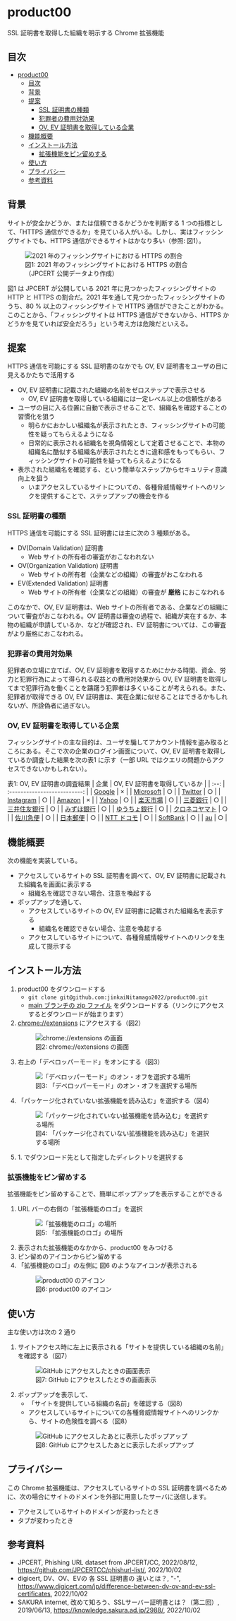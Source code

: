 # product00

SSL 証明書を取得した組織を明示する Chrome 拡張機能

## 目次

- [product00](#product00)
  - [目次](#目次)
  - [背景](#背景)
  - [提案](#提案)
    - [SSL 証明書の種類](#ssl-証明書の種類)
    - [犯罪者の費用対効果](#犯罪者の費用対効果)
    - [OV, EV 証明書を取得している企業](#ov-ev-証明書を取得している企業)
  - [機能概要](#機能概要)
  - [インストール方法](#インストール方法)
    - [拡張機能をピン留めする](#拡張機能をピン留めする)
  - [使い方](#使い方)
  - [プライバシー](#プライバシー)
  - [参考資料](#参考資料)

## 背景

サイトが安全かどうか、または信頼できるかどうかを判断する 1 つの指標として、「HTTPS 通信ができるか」を見ている人がいる。しかし、実はフィッシングサイトでも、HTTPS 通信ができるサイトはかなり多い（参照: 図1）。

<figure>
  <img src="./img/phishing-https-rate-2021.png" alt="2021 年のフィッシングサイトにおける HTTPS の割合">
  <figcaption>図1: 2021 年のフィッシングサイトにおける HTTPS の割合（JPCERT 公開データより作成）</figcaption>
</figure>

図1 は JPCERT が公開している 2021 年に見つかったフィッシングサイトの HTTP と HTTPS の割合だ。2021 年を通して見つかったフィッシングサイトのうち、80 % 以上のフィッシングサイトで HTTPS 通信ができたことがわかる。このことから、「フィッシングサイトは HTTPS 通信ができないから、HTTPS かどうかを見ていれば安全だろう」という考え方は危険だといえる。

## 提案

HTTPS 通信を可能にする SSL 証明書のなかでも OV, EV 証明書をユーザの目に見えるかたちで活用する
- OV, EV 証明書に記載された組織の名前をゼロステップで表示させる
  - OV, EV 証明書を取得している組織には一定レベル以上の信頼性がある
- ユーザの目に入る位置に自動で表示させることで、組織名を確認することの習慣化を狙う
  - 明らかにおかしい組織名が表示されたとき、フィッシングサイトの可能性を疑ってもらえるようになる
  - 日常的に表示される組織名を視角情報として定着させることで、本物の組織名に酷似する組織名が表示されたときに違和感をもってもらい、フィッシングサイトの可能性を疑ってもらえるようになる
- 表示された組織名を確認する、という簡単なステップからセキュリティ意識向上を狙う
  - いまアクセスしているサイトについての、各種脅威情報サイトへのリンクを提供することで、ステップアップの機会を作る

### SSL 証明書の種類

HTTPS 通信を可能にする SSL 証明書には主に次の 3 種類がある。
- DV(Domain Validation) 証明書
  - Web サイトの所有者の審査がおこなわれない
- OV(Organization Validation) 証明書
  - Web サイトの所有者（企業などの組織）の審査がおこなわれる
- EV(Extended Validation) 証明書
  - Web サイトの所有者（企業などの組織）の審査が **厳格** におこなわれる

このなかで、OV, EV 証明書は、Web サイトの所有者である、企業などの組織について審査がおこなわれる。OV 証明書は審査の過程で、組織が実在するか、本物の組織が申請しているか、などが確認され、EV 証明書については、この審査がより厳格におこなわれる。

### 犯罪者の費用対効果

犯罪者の立場に立てば、OV, EV 証明書を取得するためにかかる時間、資金、労力と犯罪行為によって得られる収益との費用対効果から OV, EV 証明書を取得してまで犯罪行為を働くことを躊躇う犯罪者は多くいることが考えられる。また、犯罪者が取得できる OV, EV 証明書は、実在企業に似せることはできるかもしれないが、所詮偽者に過ぎない。

### OV, EV 証明書を取得している企業

フィッシングサイトの主な目的は、ユーザを騙してアカウント情報を盗み取るところにある。そこで次の企業のログイン画面について、OV, EV 証明書を取得しているか調査した結果を次の表1 に示す（一部 URL ではクエリの問題からアクセスできないかもしれない）。

表1: OV, EV 証明書の調査結果
| 企業 | OV, EV 証明書を取得しているか |
| :--: | :--------------------------: |
| [Google](https://accounts.google.com/v3/signin/identifier?dsh=S-1274308985%3A1664700247866708&continue=https%3A%2F%2Ftakeout.google.com%2F&followup=https%3A%2F%2Ftakeout.google.com%2F&osid=1&passive=1209600&flowName=GlifWebSignIn&flowEntry=ServiceLogin&ifkv=AQDHYWqcfyPjEG1b0ppzPtGCXlRsA5yy5F7bU2BGyPSESZD4uNwdTrfKNONoU6Zli6EDo0YGwLVY-w) | × |
| [Microsoft](https://account.microsoft.com/account) | ○ |
| [Twitter](https://twitter.com/login?lang=ja) | ○ |
| [Instagram](https://www.instagram.com/accounts/login/) | ○ |
| [Amazon](https://www.amazonlogistics.jp/ap/signin?openid.pape.max_auth_age=28800&openid.return_to=https%3A%2F%2Fwww.amazonlogistics.jp%2F&suppressChangeEmailLink=1&openid.identity=http%3A%2F%2Fspecs.openid.net%2Fauth%2F2.0%2Fidentifier_select&openid.assoc_handle=amazonlogistics_fe&openid.mode=checkid_setup&openid.claimed_id=http%3A%2F%2Fspecs.openid.net%2Fauth%2F2.0%2Fidentifier_select&openid.ns=http%3A%2F%2Fspecs.openid.net%2Fauth%2F2.0&suppressSignInRadioButtons=1) | × |
| [Yahoo](https://login.yahoo.co.jp/config/login) | ○ |
| [楽天市場](https://grp01.id.rakuten.co.jp/rms/nid/vc?__event=login&service_id=top) | ○ |
| [三菱銀行](https://entry11.bk.mufg.jp/ibg/dfw/APLIN/loginib/login?_TRANID=AA000_001) | ○ |
| [三井住友銀行](https://direct.smbc.co.jp/aib/aibgsjsw5001.jsp) | ○ |
| [みずほ銀行](https://web.ib.mizuhobank.co.jp/servlet/LOGBNK0000000B.do) | ○ |
| [ゆうちょ銀行](https://direct.jp-bank.japanpost.jp/tp1web/U010101WAK.do) | ○ |
| [クロネコヤマト](https://auth.kms.kuronekoyamato.co.jp/auth/login) | ○ |
| [佐川急便](https://www.e-service.sagawa-exp.co.jp/auth/realms/sc/protocol/openid-connect/auth?response_type=code&scope=openid&client_id=sagawa-exp.co.jp&state=y-pRuzdvy_28hG4ABKEJ1cky3Cw&redirect_uri=https%3A%2F%2Fwww.e-service.sagawa-exp.co.jp%2Fredirect%2Fredirect_uri&nonce=vSACUHvSggVbJpq9WcF_c3saZHDj1EkJBgXqAsTnpwE) | ○ |
| [日本郵便](https://login.post.japanpost.jp/aew/page/portalLogin) | ○ |
| [NTT ドコモ](https://cfg.smt.docomo.ne.jp/auth/cgi/anidlogin) | ○ |
| [SoftBank](https://id.my.softbank.jp/sbid_auth/type1/2.0/authorization.php?response_type=code&client_id=o00aXYC6xABycFsvzmgFARqc0oa1nCau&redirect_uri=https%3A%2F%2Fmy.softbank.jp%2Fmsb%2Fd%2Fauth%2FdoReceiveSbid&display=touch&prompt=login%20consent&scope=openid&nonce=20221002174534189eqNZi1AVzqwXo6I&ui_locales=ja&weblinkid=MSB020063&acr_value=1&amr=me) | ○ |
| [au](https://connect.auone.jp/net/vwc/cca_lg_eu_nets/login?targeturl=https%3A%2F%2Fmy.au.com%2Faus%2Fhc-cs%2Flic%2FLIC0020001.hc&func=LGN0004) | ○ |

## 機能概要

次の機能を実装している。

<ul>
  <li>アクセスしているサイトの SSL 証明書を調べて、OV, EV 証明書に記載された組織名を画面に表示する
    <ul>
      <li>組織名を確認できない場合、注意を喚起する</li>
    </ul>
  </li>
  <li>ポップアップを通して、
    <ul>
      <li>アクセスしているサイトの OV, EV 証明書に記載された組織名を表示する
        <ul>
          <li>組織名を確認できない場合、注意を喚起する</li>
        </ul>
      </li>
      <li>アクセスしているサイトについて、各種脅威情報サイトへのリンクを生成して提示する</li>
    </ul>
  </li>
</ul>

## インストール方法

<ol>
  <li>product00 をダウンロードする
    <ul>
      <li><code>git clone git@github.com:jinkaiNitamago2022/product00.git</code></li>
      <li><a href="https://github.com/jinkaiNitamago2022/product00/archive/refs/heads/main.zip">main ブランチの zip ファイル</a> をダウンロードする（リンクにアクセスするとダウンロードが始まります）</li>
    </ul>
  </li>
  <li><a href="chrome://extensions">chrome://extensions</a> にアクセスする（図2）
    <figure>
      <img src="" alt="chrome://extensions の画面">
      <figcaption>図2: chrome://extensions の画面</figcaption>
    </figure>
  </li>
  <li>右上の「デベロッパーモード」をオンにする（図3）
    <figure>
      <img src="" alt="「デベロッパーモード」のオン・オフを選択する場所">
      <figcaption>図3: 「デベロッパーモード」のオン・オフを選択する場所</figcaption>
    </figure>
  </li>
  <li>「パッケージ化されていない拡張機能を読み込む」を選択する（図4）
    <figure>
      <img src="" alt="「パッケージ化されていない拡張機能を読み込む」を選択する場所">
      <figcaption>図4: 「パッケージ化されていない拡張機能を読み込む」を選択する場所</figcaption>
    </figure>
  </li>
  <li>1. でダウンロード先として指定したディレクトリを選択する</li>
</ol>

### 拡張機能をピン留めする

拡張機能をピン留めすることで、簡単にポップアップを表示することができる

<ol>
  <li>URL バーの右側の「拡張機能のロゴ」を選択
    <figure>
      <img src="" alt="「拡張機能のロゴ」の場所">
      <figcaption>図5: 「拡張機能のロゴ」の場所</figcaption>
    </figure>
  </li>
  <li>表示された拡張機能のなかから、product00 をみつける</li>
  <li>ピン留めのアイコンからピン留めする</li>
  <li>「拡張機能のロゴ」の左側に 図6 のようなアイコンが表示される
    <figure>
      <img src="" alt="product00 のアイコン">
      <figcaption>図6: product00 のアイコン</figcaption>
    </figure>
  </li>
</ol>

## 使い方

主な使い方は次の 2 通り

<ol>
  <li>サイトアクセス時に左上に表示される「サイトを提供している組織の名前」を確認する（図7）
    <figure>
      <img src="" alt="GitHub にアクセスしたときの画面表示">
      <figcaption>図7: GitHub にアクセスしたときの画面表示</figcaption>
    </figure>
  </li>
  <li>ポップアップを表示して、
    <ul>
      <li>「サイトを提供している組織の名前」を確認する（図8）</li>
      <li>アクセスしているサイトについての各種脅威情報サイトへのリンクから、サイトの危険性を調べる（図8）</li>
    </ul>
    <figure>
      <img src="" alt="GitHub にアクセスしたあとに表示したポップアップ">
      <figcaption>図8: GitHub にアクセスしたあとに表示したポップアップ</figcaption>
    </figure>
  </li>
</ol>

## プライバシー

この Chrome 拡張機能は、アクセスしているサイトの SSL 証明書を調べるために、次の場合にサイトのドメインを外部に用意したサーバに送信します。
- アクセスしているサイトのドメインが変わったとき
- タブが変わったとき

## 参考資料

- JPCERT, Phishing URL dataset from JPCERT/CC, 2022/08/12, https://github.com/JPCERTCC/phishurl-list/, 2022/10/02
- digicert, DV、OV、EVの 各 SSL 証明書の 違いとは？, "-", https://www.digicert.com/jp/difference-between-dv-ov-and-ev-ssl-certificates, 2022/10/02
- SAKURA internet, 改めて知ろう、SSLサーバー証明書とは？（第二回）, 2019/06/13, https://knowledge.sakura.ad.jp/2988/, 2022/10/02
